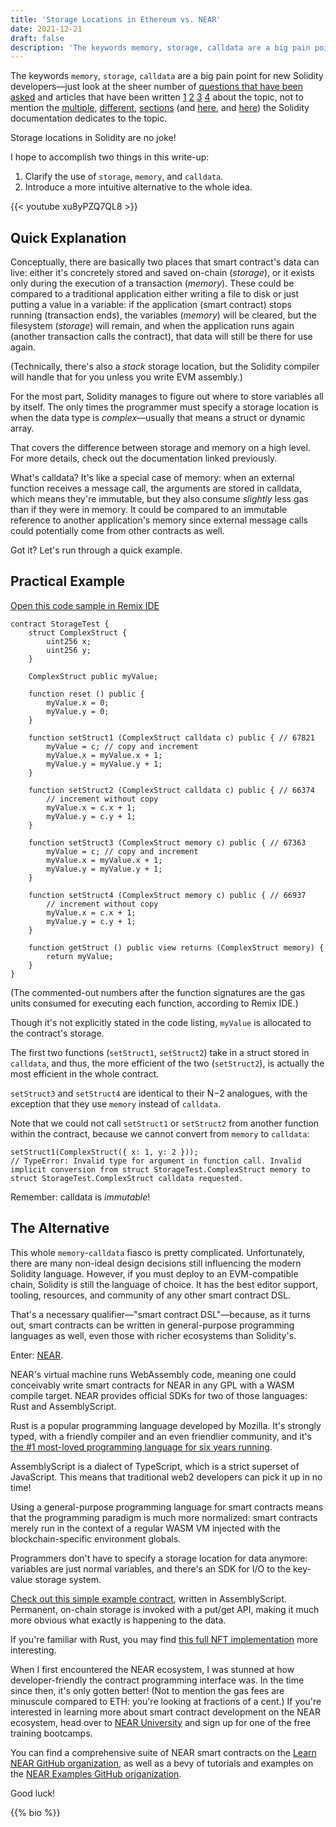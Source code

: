 ```yaml
---
title: 'Storage Locations in Ethereum vs. NEAR'
date: 2021-12-21
draft: false
description: 'The keywords memory, storage, calldata are a big pain point for new Solidity developers. How does NEAR compare?'
---
```


The keywords `memory`, `storage`, `calldata` are a big pain point for new Solidity developers&mdash;just look at the sheer number of [questions that have been asked](https://ethereum.stackexchange.com/questions/tagged/storage+solidity) and articles that have been written [1](https://www.geeksforgeeks.org/storage-vs-memory-in-solidity/) [2](https://solidity-by-example.org/data-locations/) [3](https://medium.com/coinmonks/ethereum-solidity-memory-vs-storage-which-to-use-in-local-functions-72b593c3703a) [4](https://dlt-repo.net/storage-vs-memory-vs-stack-in-solidity-ethereum/) about the topic, not to mention the [multiple](https://docs.soliditylang.org/en/latest/introduction-to-smart-contracts.html#storage-memory-and-the-stack), [different](https://docs.soliditylang.org/en/latest/types.html#data-location), [sections](https://docs.soliditylang.org/en/latest/internals/layout_in_storage.html) (and [here](https://docs.soliditylang.org/en/latest/internals/layout_in_memory.html), and [here](https://docs.soliditylang.org/en/latest/internals/layout_in_calldata.html)) the Solidity documentation dedicates to the topic.

Storage locations in Solidity are no joke!

I hope to accomplish two things in this write-up:

1. Clarify the use of `storage`, `memory`, and `calldata`.
1. Introduce a more intuitive alternative to the whole idea.

{{< youtube xu8yPZQ7QL8 >}}

## Quick Explanation

Conceptually, there are basically two places that smart contract's data can live: either it's concretely stored and saved on-chain (_storage_), or it exists only during the execution of a transaction (_memory_). These could be compared to a traditional application either writing a file to disk or just putting a value in a variable: if the application (smart contract) stops running (transaction ends), the variables (_memory_) will be cleared, but the filesystem (_storage_) will remain, and when the application runs again (another transaction calls the contract), that data will still be there for use again.

(Technically, there's also a _stack_ storage location, but the Solidity compiler will handle that for you unless you write EVM assembly.)

For the most part, Solidity manages to figure out where to store variables all by itself. The only times the programmer must specify a storage location is when the data type is _complex_&mdash;usually that means a struct or dynamic array.

That covers the difference between storage and memory on a high level. For more details, check out the documentation linked previously.

What's calldata? It's like a special case of memory: when an external function receives a message call, the arguments are stored in calldata, which means they're immutable, but they also consume _slightly_ less gas than if they were in memory. It could be compared to an immutable reference to another application's memory since external message calls could potentially come from other contracts as well.

Got it? Let's run through a quick example.

## Practical Example

[Open this code sample in Remix IDE](https://remix.ethereum.org/?gist=ac0bce6c2c3c59ab979de2b179ae1e55)

```solidity
contract StorageTest {
    struct ComplexStruct {
        uint256 x;
        uint256 y;
    }

    ComplexStruct public myValue;

    function reset () public {
        myValue.x = 0;
        myValue.y = 0;
    }

    function setStruct1 (ComplexStruct calldata c) public { // 67821
        myValue = c; // copy and increment
        myValue.x = myValue.x + 1;
        myValue.y = myValue.y + 1;
    }

    function setStruct2 (ComplexStruct calldata c) public { // 66374
        // increment without copy
        myValue.x = c.x + 1;
        myValue.y = c.y + 1;
    }

    function setStruct3 (ComplexStruct memory c) public { // 67363
        myValue = c; // copy and increment
        myValue.x = myValue.x + 1;
        myValue.y = myValue.y + 1;
    }

    function setStruct4 (ComplexStruct memory c) public { // 66937
        // increment without copy
        myValue.x = c.x + 1;
        myValue.y = c.y + 1;
    }

    function getStruct () public view returns (ComplexStruct memory) {
        return myValue;
    }
}
```

(The commented-out numbers after the function signatures are the gas units consumed for executing each function, according to Remix IDE.)

Though it's not explicitly stated in the code listing, `myValue` is allocated to the contract's storage.

The first two functions (`setStruct1`, `setStruct2`) take in a struct stored in `calldata`, and thus, the more efficient of the two (`setStruct2`), is actually the most efficient in the whole contract.

`setStruct3` and `setStruct4` are identical to their N&minus;2 analogues, with the exception that they use `memory` instead of `calldata`.

Note that we could not call `setStruct1` or `setStruct2` from another function within the contract, because we cannot convert from `memory` to `calldata`:

```solidity
setStruct1(ComplexStruct({ x: 1, y: 2 }));
// TypeError: Invalid type for argument in function call. Invalid implicit conversion from struct StorageTest.ComplexStruct memory to struct StorageTest.ComplexStruct calldata requested.
```

Remember: calldata is _immutable_!

## The Alternative

This whole `memory`-`calldata` fiasco is pretty complicated. Unfortunately, there are many non-ideal design decisions still influencing the modern Solidity language. However, if you must deploy to an EVM-compatible chain, Solidity is still the language of choice. It has the best editor support, tooling, resources, and community of any other smart contract DSL.

That's a necessary qualifier&mdash;"smart contract DSL"&mdash;because, as it turns out, smart contracts can be written in general-purpose programming languages as well, even those with richer ecosystems than Solidity's.

Enter: [NEAR](https://near.org).

NEAR's virtual machine runs WebAssembly code, meaning one could conceivably write smart contracts for NEAR in any GPL with a WASM compile target. NEAR provides official SDKs for two of those languages: Rust and AssemblyScript.

Rust is a popular programming language developed by Mozilla. It's strongly typed, with a friendly compiler and an even friendlier community, and it's [the #1 most-loved programming language for six years running](https://insights.stackoverflow.com/survey/2021#technology-most-loved-dreaded-and-wanted).

AssemblyScript is a dialect of TypeScript, which is a strict superset of JavaScript. This means that traditional web2 developers can pick it up in no time!

Using a general-purpose programming language for smart contracts means that the programming paradigm is much more normalized: smart contracts merely run in the context of a regular WASM VM injected with the blockchain-specific environment globals.

Programmers don't have to specify a storage location for data anymore: variables are just normal variables, and there's an SDK for I/O to the key-value storage system.

[Check out this simple example contract](https://github.com/near-examples/counter/blob/master/assembly/main.ts), written in AssemblyScript. Permanent, on-chain storage is invoked with a put/get API, making it much more obvious what exactly is happening to the data.

If you're familiar with Rust, you may find [this full NFT implementation](https://github.com/near-examples/NFT/blob/master/nft/src/lib.rs) more interesting.

When I first encountered the NEAR ecosystem, I was stunned at how developer-friendly the contract programming interface was. In the time since then, it's only gotten better! (Not to mention the gas fees are minuscule compared to ETH: you're looking at fractions of a cent.) If you're interested in learning more about smart contract development on the NEAR ecosystem, head over to [NEAR University](https://www.near.university/) and sign up for one of the free training bootcamps.

You can find a comprehensive suite of NEAR smart contracts on the [Learn NEAR GitHub organization](https://github.com/Learn-NEAR), as well as a bevy of tutorials and examples on the [NEAR Examples GitHub origanization](https://github.com/near-examples).

Good luck!

{{% bio %}}
